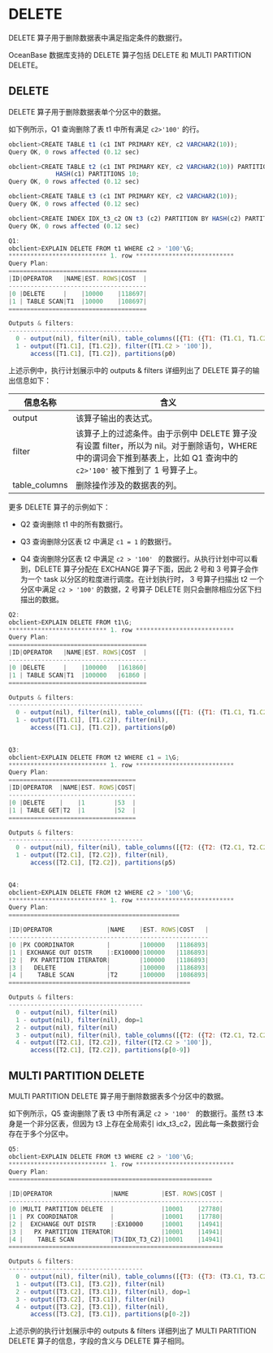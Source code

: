 DELETE 
===========================

DELETE 算子用于删除数据表中满足指定条件的数据行。

OceanBase 数据库支持的 DELETE 算子包括 DELETE 和 MULTI PARTITION DELETE。

DELETE 
---------------------------

DELETE 算子用于删除数据表单个分区中的数据。

如下例所示，Q1 查询删除了表 t1 中所有满足 `c2>'100'` 的行。

```javascript
obclient>CREATE TABLE t1 (c1 INT PRIMARY KEY, c2 VARCHAR2(10));
Query OK, 0 rows affected (0.12 sec)

obclient>CREATE TABLE t2 (c1 INT PRIMARY KEY, c2 VARCHAR2(10)) PARTITION BY 
             HASH(c1) PARTITIONS 10;
Query OK, 0 rows affected (0.12 sec)

obclient>CREATE TABLE t3 (c1 INT PRIMARY KEY, c2 VARCHAR2(10));
Query OK, 0 rows affected (0.12 sec)

obclient>CREATE INDEX IDX_t3_c2 ON t3 (c2) PARTITION BY HASH(c2) PARTITIONS 3;
Query OK, 0 rows affected (0.12 sec)

Q1: 
obclient>EXPLAIN DELETE FROM t1 WHERE c2 > '100'\G;
*************************** 1. row ***************************
Query Plan:
======================================
|ID|OPERATOR   |NAME|EST. ROWS|COST  |
--------------------------------------
|0 |DELETE     |    |10000    |118697|
|1 | TABLE SCAN|T1  |10000    |108697|
======================================

Outputs & filters:
-------------------------------------
  0 - output(nil), filter(nil), table_columns([{T1: ({T1: (T1.C1, T1.C2)})}])
  1 - output([T1.C1], [T1.C2]), filter([T1.C2 > '100']),
      access([T1.C1], [T1.C2]), partitions(p0)
```



上述示例中，执行计划展示中的 outputs \& filters 详细列出了 DELETE 算子的输出信息如下：


|   **信息名称**    |                                                  **含义**                                                   |
|---------------|-----------------------------------------------------------------------------------------------------------|
| output        | 该算子输出的表达式。                                                                                                |
| filter        | 该算子上的过滤条件。由于示例中 DELETE 算子没有设置 filter，所以为 nil。对于删除语句，WHERE 中的谓词会下推到基表上，比如 Q1 查询中的 `c2>'100'` 被下推到了 1 号算子上。 |
| table_columns | 删除操作涉及的数据表的列。                                                                                             |



更多 DELETE 算子的示例如下：

* Q2 查询删除 t1 中的所有数据行。

  

* Q3 查询删除分区表 t2 中满足 `c1 = 1` 的数据行。

  

* Q4 查询删除分区表 t2 中满足 `c2 > '100' ` 的数据行。从执行计划中可以看到，DELETE 算子分配在 EXCHANGE 算子下面，因此 2 号和 3 号算子会作为一个 task 以分区的粒度进行调度。在计划执行时， 3 号算子扫描出 t2 一个分区中满足 `c2 > '100'` 的数据，2 号算子 DELETE 则只会删除相应分区下扫描出的数据。

  




```javascript
Q2: 
obclient>EXPLAIN DELETE FROM t1\G;
*************************** 1. row ***************************
Query Plan:
======================================
|ID|OPERATOR   |NAME|EST. ROWS|COST  |
--------------------------------------
|0 |DELETE     |    |100000   |161860|
|1 | TABLE SCAN|T1  |100000   |61860 |
======================================

Outputs & filters:
-------------------------------------
  0 - output(nil), filter(nil), table_columns([{T1: ({T1: (T1.C1, T1.C2)})}])
  1 - output([T1.C1], [T1.C2]), filter(nil),
      access([T1.C1], [T1.C2]), partitions(p0)
 

Q3: 
obclient>EXPLAIN DELETE FROM t2 WHERE c1 = 1\G;
*************************** 1. row ***************************
Query Plan:
===================================
|ID|OPERATOR  |NAME|EST. ROWS|COST|
-----------------------------------
|0 |DELETE    |    |1        |53  |
|1 | TABLE GET|T2  |1        |52  |
===================================

Outputs & filters:
-------------------------------------
  0 - output(nil), filter(nil), table_columns([{T2: ({T2: (T2.C1, T2.C2)})}])
  1 - output([T2.C1], [T2.C2]), filter(nil),
      access([T2.C1], [T2.C2]), partitions(p5) 
 

Q4: 
obclient>EXPLAIN DELETE FROM t2 WHERE c2 > '100'\G;
*************************** 1. row ***************************
Query Plan:
===============================================

|ID|OPERATOR               |NAME    |EST. ROWS|COST   |
-------------------------------------------------------
|0 |PX COORDINATOR         |        |100000   |1186893|
|1 | EXCHANGE OUT DISTR    |:EX10000|100000   |1186893|
|2 |  PX PARTITION ITERATOR|        |100000   |1186893|
|3 |   DELETE              |        |100000   |1186893|
|4 |    TABLE SCAN         |T2      |100000   |1086893|
==================================================

Outputs & filters:
-------------------------------------
  0 - output(nil), filter(nil)
  1 - output(nil), filter(nil), dop=1
  2 - output(nil), filter(nil)
  3 - output(nil), filter(nil), table_columns([{T2: ({T2: (T2.C1, T2.C2)})}])
  4 - output([T2.C1], [T2.C2]), filter([T2.C2 > '100']),
      access([T2.C1], [T2.C2]), partitions(p[0-9])
```



MULTI PARTITION DELETE 
-------------------------------------------

MULTI PARTITION DELETE 算子用于删除数据表多个分区中的数据。

如下例所示，Q5 查询删除了表 t3 中所有满足 `c2 > '100' ` 的数据行。虽然 t3 本身是一个非分区表，但因为 t3 上存在全局索引 idx_t3_c2，因此每一条数据行会存在于多个分区中。

```javascript
Q5: 
obclient>EXPLAIN DELETE FROM t3 WHERE c2 > '100'\G;
*************************** 1. row ***************************
Query Plan:
========================================================

|ID|OPERATOR                |NAME         |EST. ROWS|COST |
-----------------------------------------------------------
|0 |MULTI PARTITION DELETE  |             |10001    |27780|
|1 | PX COORDINATOR         |             |10001    |17780|
|2 |  EXCHANGE OUT DISTR    |:EX10000     |10001    |14941|
|3 |   PX PARTITION ITERATOR|             |10001    |14941|
|4 |    TABLE SCAN          |T3(IDX_T3_C2)|10001    |14941|
===========================================================

Outputs & filters:
-------------------------------------
  0 - output(nil), filter(nil), table_columns([{T3: ({T3: (T3.C1, T3.C2)}, {IDX_T3_C2: (T3.C2, T3.C1)})}])
  1 - output([T3.C1], [T3.C2]), filter(nil)
  2 - output([T3.C2], [T3.C1]), filter(nil), dop=1
  3 - output([T3.C2], [T3.C1]), filter(nil)
  4 - output([T3.C2], [T3.C1]), filter(nil),
      access([T3.C2], [T3.C1]), partitions(p[0-2])
```



上述示例的执行计划展示中的 outputs \& filters 详细列出了 MULTI PARTITION DELETE 算子的信息，字段的含义与 DELETE 算子相同。
